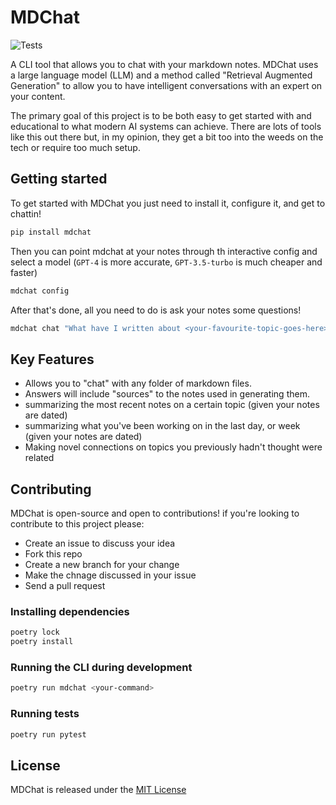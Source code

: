 # MDChat

![Tests](https://github.com/MykalMachon/NoteChat/actions/workflows/tests.yml/badge.svg)

A CLI tool that allows you to chat with your markdown notes. MDChat uses a large language model (LLM) and a method called "Retrieval Augmented Generation" to allow you to have intelligent conversations with an expert on your content. 

The primary goal of this project is to be both easy to get started with and educational to what modern AI systems can achieve. There are lots of tools like this out there but, in my opinion, they get a bit too into the weeds on the tech or require too much setup.

## Getting started

To get started with MDChat you just need to install it, configure it, and get to chattin!

```bash
pip install mdchat
```

Then you can point mdchat at your notes through th interactive config and select a model (`GPT-4` is more accurate, `GPT-3.5-turbo` is much cheaper and faster)

```bash
mdchat config
```

After that's done, all you need to do is ask your notes some questions! 

```bash
mdchat chat "What have I written about <your-favourite-topic-goes-here>"
```

## Key Features 

- Allows you to "chat" with any folder of markdown files.
- Answers will include "sources" to the notes used in generating them.
- summarizing the most recent notes on a certain topic (given your notes are dated)
- summarizing what you've been working on in the last day, or week (given your notes are dated)
- Making novel connections on topics you previously hadn't thought were related

## Contributing 

MDChat is open-source and open to contributions! if you're looking to contribute to this project please: 

* Create an issue to discuss your idea
* Fork this repo
* Create a new branch for your change 
* Make the chnage discussed in your issue 
* Send a pull request

### Installing dependencies

```bash
poetry lock
poetry install
```

### Running the CLI during development

```bash
poetry run mdchat <your-command>
```

### Running tests

```bash
poetry run pytest
```

## License 

MDChat is released under the [MIT License]([https://gi](https://github.com/MykalMachon/NoteChat/blob/main/LICENSE))
